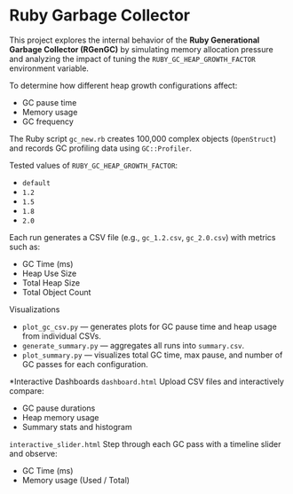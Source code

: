 # Ruby Garbage Collector

This project explores the internal behavior of the **Ruby Generational Garbage Collector (RGenGC)** by simulating memory allocation pressure and analyzing the impact of tuning the `RUBY_GC_HEAP_GROWTH_FACTOR` environment variable.

To determine how different heap growth configurations affect:
- GC pause time
- Memory usage
- GC frequency


The Ruby script `gc_new.rb` creates 100,000 complex objects (`OpenStruct`) and records GC profiling data using `GC::Profiler`.

Tested values of `RUBY_GC_HEAP_GROWTH_FACTOR`:
- `default`
- `1.2`
- `1.5`
- `1.8`
- `2.0`

Each run generates a CSV file (e.g., `gc_1.2.csv`, `gc_2.0.csv`) with metrics such as:
- GC Time (ms)
- Heap Use Size
- Total Heap Size
- Total Object Count

Visualizations
- `plot_gc_csv.py` — generates plots for GC pause time and heap usage from individual CSVs.
- `generate_summary.py` — aggregates all runs into `summary.csv`.
- `plot_summary.py` — visualizes total GC time, max pause, and number of GC passes for each configuration.

*Interactive Dashboards
`dashboard.html`
Upload CSV files and interactively compare:
- GC pause durations
- Heap memory usage
- Summary stats and histogram

`interactive_slider.html`
Step through each GC pass with a timeline slider and observe:
- GC Time (ms)
- Memory usage (Used / Total)

